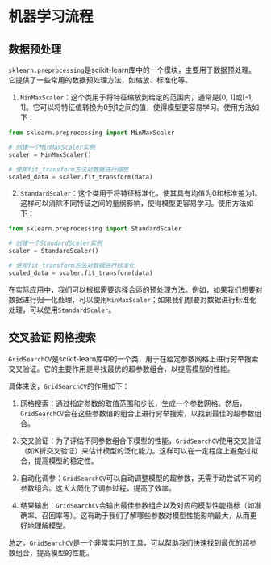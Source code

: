 # 机器学习流程




## 数据预处理


`sklearn.preprocessing`是scikit-learn库中的一个模块，主要用于数据预处理。它提供了一些常用的数据预处理方法，如缩放、标准化等。

1. `MinMaxScaler`：这个类用于将特征缩放到给定的范围内，通常是[0, 1]或[-1, 1]。它可以将特征值转换为0到1之间的值，使得模型更容易学习。使用方法如下：

```python
from sklearn.preprocessing import MinMaxScaler

# 创建一个MinMaxScaler实例
scaler = MinMaxScaler()

# 使用fit_transform方法对数据进行缩放
scaled_data = scaler.fit_transform(data)
```

2. `StandardScaler`：这个类用于将特征标准化，使其具有均值为0和标准差为1。这样可以消除不同特征之间的量纲影响，使得模型更容易学习。使用方法如下：

```python
from sklearn.preprocessing import StandardScaler

# 创建一个StandardScaler实例
scaler = StandardScaler()

# 使用fit_transform方法对数据进行标准化
scaled_data = scaler.fit_transform(data)
```

在实际应用中，我们可以根据需要选择合适的预处理方法。例如，如果我们想要对数据进行归一化处理，可以使用`MinMaxScaler`；如果我们想要对数据进行标准化处理，可以使用`StandardScaler`。



## 交叉验证  网格搜索

`GridSearchCV`是scikit-learn库中的一个类，用于在给定参数网格上进行穷举搜索交叉验证。它的主要作用是寻找最优的超参数组合，以提高模型的性能。

具体来说，`GridSearchCV`的作用如下：

1. 网格搜索：通过指定参数的取值范围和步长，生成一个参数网格。然后，`GridSearchCV`会在这些参数值的组合上进行穷举搜索，以找到最佳的超参数组合。

2. 交叉验证：为了评估不同参数组合下模型的性能，`GridSearchCV`使用交叉验证（如K折交叉验证）来估计模型的泛化能力。这样可以在一定程度上避免过拟合，提高模型的稳定性。

3. 自动化调参：`GridSearchCV`可以自动调整模型的超参数，无需手动尝试不同的参数组合。这大大简化了调参过程，提高了效率。

4. 结果输出：`GridSearchCV`会输出最佳参数组合以及对应的模型性能指标（如准确率、召回率等）。这有助于我们了解哪些参数对模型性能影响最大，从而更好地理解模型。

总之，`GridSearchCV`是一个非常实用的工具，可以帮助我们快速找到最优的超参数组合，提高模型的性能。